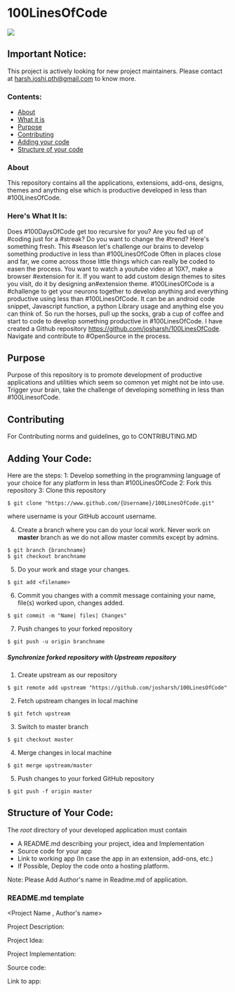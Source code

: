# 100LinesOfCode
![](https://www.codetriage.com/josharsh/100linesofcode/badges/users.svg)

## Important Notice:
This project is actively looking for new project maintainers. Please contact at harsh.joshi.pth@gmail.com to know more.

### Contents:
- [About](#about)
- [What it is](#heres-what-it-is)
- [Purpose](#purpose)
- [Contributing](#contributing)
- [Adding your code](#adding-your-code)
- [Structure of your code](#structure-of-your-code)


### About
This repository contains all the applications, extensions, add-ons, designs, themes and anything else which is productive developed in less than #100LinesOfCode.

### Here's What It Is:
Does #100DaysOfCode get too recursive for you? Are you fed up of #coding just for a #streak? Do you want to change the #trend?
Here's something fresh. This  #season let's challenge our brains to develop something productive in less than #100LinesOfCode 
Often in places close and far, we come across those little things which can really be coded to easen the process. You want to watch a youtube video at 10X?, make a browser #extension for it. If you want to add custom design themes to sites you visit, do it by designing an#extension theme. 
#100LinesOfCode is a #challenge to get your neurons together to develop anything and everything productive using less than #100LinesOfCode. It can be an android code snippet, Javascript function, a python Library usage and anything else you can think of. So run the horses, pull up the socks, grab a cup of coffee and start to code to develop something productive in #100LinesOfCode.  I have created a Github repository https://github.com/josharsh/100LinesOfCode. Navigate and contribute to #OpenSource in the process. 


## Purpose
Purpose of this repository is to promote development of productive applications and utilities which seem so common yet might not be into use. Trigger your brain, take the challenge of developing something in less than #100LinesofCode. 

## Contributing
For Contributing norms and guidelines, go to CONTRIBUTING.MD


## Adding Your Code:
Here are the steps:
1: Develop something in the programming language of your choice for any platform in less than #100LinesOfCode
2: Fork this repository
3: Clone this repository 
```
$ git clone "https://www.github.com/{Username}/100LinesOfCode.git"
```
where username is your GitHub account username.

4. Create a branch where you can do your local work.
Never work on **master** branch as we do not allow master commits except by admins.
```
$ git branch {branchname}
$ git checkout branchname
```

5. Do your work and stage your changes.
```
$ git add <filename>
```

6. Commit you changes with a commit message containing your name, file(s) worked upon, changes added.
```
$ git commit -m "Name| files| Changes"
```

7. Push changes to your forked repository
```
$ git push -u origin branchname
```

##### Synchronize forked repository with Upstream repository

1. Create upstream as our repository
```
$ git remote add upstream "https://github.com/josharsh/100LinesOfCode"
```

2. Fetch upstream changes in local machine
```
$ git fetch upstream
```

3. Switch to master branch
```
$ git checkout master
```

4. Merge changes in local machine
```
$ git merge upstream/master
```

5. Push changes to your forked GitHub repository
```
$ git push -f origin master
```

## Structure of Your Code:
The *root* directory of your developed application must contain
* A README.md describing your project, idea and Implementation
* Source code for your app
* Link to working app (In case the app in an extension, add-ons, etc.)
* If Possible, Deploy the code onto a hosting platform.

Note: Please Add Author's name in Readme.md of application. 

### README.md template

<Project Name , Author's name>

Project Description:

Project Idea:

Project Implementation:

Source code:

Link to app:





